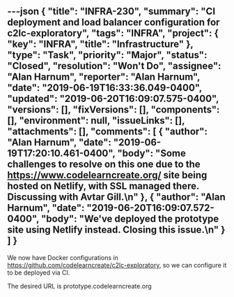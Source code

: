 ---json
{
  "title": "INFRA-230",
  "summary": "CI deployment and load balancer configuration for c2lc-exploratory",
  "tags": "INFRA",
  "project": {
    "key": "INFRA",
    "title": "Infrastructure"
  },
  "type": "Task",
  "priority": "Major",
  "status": "Closed",
  "resolution": "Won't Do",
  "assignee": "Alan Harnum",
  "reporter": "Alan Harnum",
  "date": "2019-06-19T16:33:36.049-0400",
  "updated": "2019-06-20T16:09:07.575-0400",
  "versions": [],
  "fixVersions": [],
  "components": [],
  "environment": null,
  "issueLinks": [],
  "attachments": [],
  "comments": [
    {
      "author": "Alan Harnum",
      "date": "2019-06-19T17:20:10.461-0400",
      "body": "Some challenges to resolve on this one due to the <https://www.codelearncreate.org/> site being hosted on Netlify, with SSL managed there. Discussing with Avtar Gill.\n"
    },
    {
      "author": "Alan Harnum",
      "date": "2019-06-20T16:09:07.572-0400",
      "body": "We've deployed the prototype site using Netlify instead. Closing this issue.\n"
    }
  ]
}
---
We now have Docker configurations in <https://github.com/codelearncreate/c2lc-exploratory,> so we can configure it to be deployed via CI.

The desired URL is prototype.codelearncreate.org

        